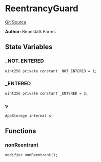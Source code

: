 # ReentrancyGuard
[Git Source](https://github.com/KlimaDAO/klimadao-solidity/blob/36109e4551048e978d232da5905a9cf6eaf3e3e2/src/infinity/ReentrancyGuard.sol)

**Author:**
Beanstalk Farms


## State Variables
### _NOT_ENTERED

```solidity
uint256 private constant _NOT_ENTERED = 1;
```


### _ENTERED

```solidity
uint256 private constant _ENTERED = 2;
```


### s

```solidity
AppStorage internal s;
```


## Functions
### nonReentrant


```solidity
modifier nonReentrant();
```

